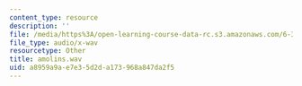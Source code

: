 ```yaml
---
content_type: resource
description: ''
file: /media/https%3A/open-learning-course-data-rc.s3.amazonaws.com/6-341-discrete-time-signal-processing-fall-2005/a8959a9ae7e35d2da173968a847da2f5_amolins.wav
file_type: audio/x-wav
resourcetype: Other
title: amolins.wav
uid: a8959a9a-e7e3-5d2d-a173-968a847da2f5
---
```

